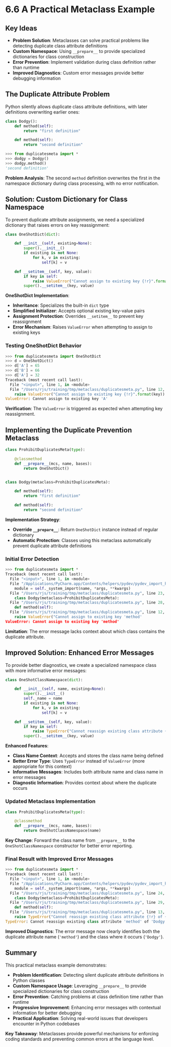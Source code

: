 # 6.6 A Practical Metaclass Example

## Key Ideas

- **Problem Solution**: Metaclasses can solve practical problems like detecting duplicate class attribute definitions
- **Custom Namespace**: Using `__prepare__` to provide specialized dictionaries for class construction
- **Error Prevention**: Implement validation during class definition rather than runtime
- **Improved Diagnostics**: Custom error messages provide better debugging information

## The Duplicate Attribute Problem

Python silently allows duplicate class attribute definitions, with later definitions overwriting earlier ones:

```python
class Dodgy():
    def method(self):
        return "first definition"

    def method(self):
        return "second definition"
```

```python
>>> from duplicatesmeta import *
>>> dodgy = Dodgy()
>>> dodgy.method()
'second definition'
```

**Problem Analysis**: The second `method` definition overwrites the first in the namespace dictionary during class processing, with no error notification.

## Solution: Custom Dictionary for Class Namespace

To prevent duplicate attribute assignments, we need a specialized dictionary that raises errors on key reassignment: 

```python
class OneShotDict(dict):

    def __init__(self, existing=None):
        super().__init__()
        if existing is not None:
            for k, v in existing:
                self[k] = v

    def __setitem__(self, key, value):
        if key in self:
            raise ValueError("Cannot assign to existing key {!r}".format(key))
        super().__setitem__(key, value)
```

**OneShotDict Implementation**:
- **Inheritance**: Specializes the built-in `dict` type
- **Simplified Initializer**: Accepts optional existing key-value pairs
- **Assignment Protection**: Overrides `__setitem__` to prevent key reassignment
- **Error Mechanism**: Raises `ValueError` when attempting to assign to existing keys

### Testing OneShotDict Behavior

```python
>>> from duplicatesmeta import OneShotDict
>>> d = OneShotDict()
>>> d['A'] = 65
>>> d['B'] = 66
>>> d['A'] = 32
Traceback (most recent call last):
  File "<input>", line 1, in <module>
  File "/Users/rjs/training/tmp/metaclass/duplicatesmeta.py", line 12, in __setitem__
    raise ValueError("Cannot assign to existing key {!r}".format(key))
ValueError: Cannot assign to existing key 'A'
```

**Verification**: The `ValueError` is triggered as expected when attempting key reassignment.

## Implementing the Duplicate Prevention Metaclass

```python
class ProhibitDuplicatesMeta(type):

    @classmethod
    def __prepare__(mcs, name, bases):
        return OneShotDict()


class Dodgy(metaclass=ProhibitDuplicatesMeta):

    def method(self):
        return "first definition"

    def method(self):
        return "second definition"
```

**Implementation Strategy**:
- **Override `__prepare__`**: Return `OneShotDict` instance instead of regular dictionary
- **Automatic Protection**: Classes using this metaclass automatically prevent duplicate attribute definitions

### Initial Error Detection

```python
>>> from duplicatesmeta import *
Traceback (most recent call last):
  File "<input>", line 1, in <module>
  File "/Applications/PyCharm.app/Contents/helpers/pydev/pydev_import_hook.py", line 21, in do_import
    module = self._system_import(name, *args, **kwargs)
  File "/Users/rjs/training/tmp/metaclass/duplicatesmeta.py", line 23, in <module>
    class Dodgy(metaclass=ProhibitDuplicatesMeta):
  File "/Users/rjs/training/tmp/metaclass/duplicatesmeta.py", line 28, in Dodgy
    def method(self):
  File "/Users/rjs/training/tmp/metaclass/duplicatesmeta.py", line 12, in __setitem__
    raise ValueError("Cannot assign to existing key 'method'
ValueError: Cannot assign to existing key 'method'
```

**Limitation**: The error message lacks context about which class contains the duplicate attribute.

## Improved Solution: Enhanced Error Messages

To provide better diagnostics, we create a specialized namespace class with more informative error messages:

```python
class OneShotClassNamespace(dict):

    def __init__(self, name, existing=None):
        super().__init__()
        self._name = name
        if existing is not None:
            for k, v in existing:
                self[k] = v

    def __setitem__(self, key, value):
        if key in self:
            raise TypeError("Cannot reassign existing class attribute {!r} of {!r}".format(key, self._name))
        super().__setitem__(key, value)
```

**Enhanced Features**:
- **Class Name Context**: Accepts and stores the class name being defined
- **Better Error Type**: Uses `TypeError` instead of `ValueError` (more appropriate for this context)
- **Informative Messages**: Includes both attribute name and class name in error messages
- **Diagnostic Information**: Provides context about where the duplicate occurs

### Updated Metaclass Implementation

```python
class ProhibitDuplicatesMeta(type):

    @classmethod
    def __prepare__(mcs, name, bases):
        return OneShotClassNamespace(name)
```

**Key Change**: Forward the class name from `__prepare__` to the `OneShotClassNamespace` constructor for better error reporting.

### Final Result with Improved Error Messages

```python
>>> from duplicatesmeta import *
Traceback (most recent call last):
  File "<input>", line 1, in <module>
  File "/Applications/PyCharm.app/Contents/helpers/pydev/pydev_import_hook.py", line 21, in do_import
    module = self._system_import(name, *args, **kwargs)
  File "/Users/rjs/training/tmp/metaclass/duplicatesmeta.py", line 24, in <module>
    class Dodgy(metaclass=ProhibitDuplicatesMeta):
  File "/Users/rjs/training/tmp/metaclass/duplicatesmeta.py", line 29, in Dodgy
    def method(self):
  File "/Users/rjs/training/tmp/metaclass/duplicatesmeta.py", line 13, in __setitem__
    raise TypeError("Cannot reassign existing class attribute {!r} of {!r}".format(key, self._name))
TypeError: Cannot reassign existing class attribute 'method' of 'Dodgy'
```

**Improved Diagnostics**: The error message now clearly identifies both the duplicate attribute name (`'method'`) and the class where it occurs (`'Dodgy'`).

## Summary

This practical metaclass example demonstrates:

- **Problem Identification**: Detecting silent duplicate attribute definitions in Python classes
- **Custom Namespace Usage**: Leveraging `__prepare__` to provide specialized dictionaries for class construction
- **Error Prevention**: Catching problems at class definition time rather than runtime
- **Progressive Improvement**: Enhancing error messages with contextual information for better debugging
- **Practical Application**: Solving real-world issues that developers encounter in Python codebases

**Key Takeaway**: Metaclasses provide powerful mechanisms for enforcing coding standards and preventing common errors at the language level.
